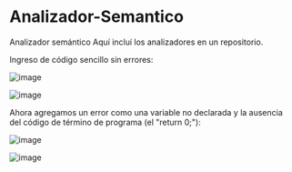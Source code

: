 # Analizador-Semantico
Analizador semántico
Aquí incluí los analizadores en un repositorio.

Ingreso de código sencillo sin errores:

![image](https://github.com/AbrahamPP2000/Analizador-Semantico/assets/97979648/3e84a6de-876b-48ca-a646-c49984bc4bdb)


![image](https://github.com/AbrahamPP2000/Analizador-Semantico/assets/97979648/19a66b33-7b42-487f-9b1c-f7a5f04a65eb)


Ahora agregamos un error como una variable no declarada y la ausencia del código de término de programa (el "return 0;"):

![image](https://github.com/AbrahamPP2000/Analizador-Semantico/assets/97979648/46ab9970-aef9-4d4e-b985-edbb97f08e96)


![image](https://github.com/AbrahamPP2000/Analizador-Semantico/assets/97979648/a882a964-903e-4378-8048-4b6e84dd5bc4)







